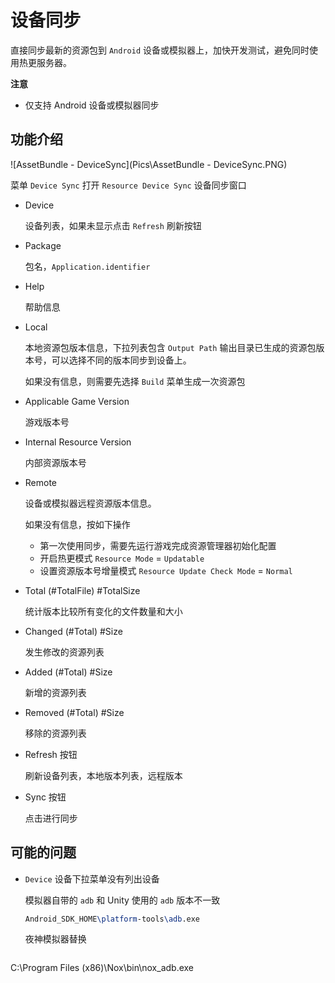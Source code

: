 # 设备同步

直接同步最新的资源包到 `Android` 设备或模拟器上，加快开发测试，避免同时使用热更服务器。



**注意**

- 仅支持 Android 设备或模拟器同步

## 功能介绍

![AssetBundle - DeviceSync](Pics\AssetBundle - DeviceSync.PNG)

菜单 `Device Sync` 打开 `Resource Device Sync` 设备同步窗口

- Device

  设备列表，如果未显示点击 `Refresh` 刷新按钮

- Package

  包名，`Application.identifier`

- Help

  帮助信息
  
- Local

  本地资源包版本信息，下拉列表包含 `Output Path` 输出目录已生成的资源包版本号，可以选择不同的版本同步到设备上。

  如果没有信息，则需要先选择 `Build` 菜单生成一次资源包

- Applicable Game Version

  游戏版本号

- Internal Resource Version

  内部资源版本号

- Remote

  设备或模拟器远程资源版本信息。

  如果没有信息，按如下操作

  - 第一次使用同步，需要先运行游戏完成资源管理器初始化配置
  - 开启热更模式 `Resource Mode` = `Updatable`
  - 设置资源版本号增量模式 `Resource Update Check Mode` = `Normal`

- Total (#TotalFile) #TotalSize

  统计版本比较所有变化的文件数量和大小

- Changed (#Total) #Size

  发生修改的资源列表

- Added (#Total) #Size

  新增的资源列表

- Removed (#Total) #Size

  移除的资源列表

- Refresh 按钮

  刷新设备列表，本地版本列表，远程版本

- Sync 按钮

  点击进行同步

## 可能的问题

- `Device` 设备下拉菜单没有列出设备

  模拟器自带的 `adb` 和 Unity 使用的 `adb` 版本不一致

  ```tex
  Android_SDK_HOME\platform-tools\adb.exe
  ```

  夜神模拟器替换

  ```tex
C:\Program Files (x86)\Nox\bin\nox_adb.exe
  ```
  
  